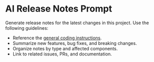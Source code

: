 <!-- file: .github/prompts/ai-release-notes.prompt.md -->

# AI Release Notes Prompt

Generate release notes for the latest changes in this project. Use the following guidelines:

- Reference the [general coding instructions](../instructions/general-coding.instructions.md).
- Summarize new features, bug fixes, and breaking changes.
- Organize notes by type and affected components.
- Link to related issues, PRs, and documentation.
